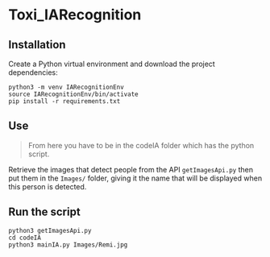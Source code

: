 # Toxi_IARecognition

## Installation
Create a Python virtual environment and download the project dependencies:  
```shell
python3 -m venv IARecognitionEnv
source IARecognitionEnv/bin/activate
pip install -r requirements.txt
```

## Use
> From here you have to be in the codeIA folder which has the python script. 

Retrieve the images that detect people from the API `getImagesApi.py` then put them in the `Images/` folder, giving it the name that will be displayed when this person is detected.

## Run the script
```shell
python3 getImagesApi.py
cd codeIA
python3 mainIA.py Images/Remi.jpg
```
